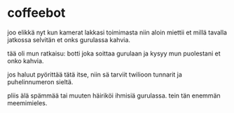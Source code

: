 # coffeebot

joo elikkä nyt kun kamerat lakkasi toimimasta niin aloin miettii et millä tavalla
jatkossa selvitän et onks gurulassa kahvia.

tää oli mun ratkaisu: botti joka soittaa gurulaan ja kysyy mun puolestani et onko kahvia.

jos haluut pyörittää tätä itse, niin sä tarviit twilioon tunnarit ja puhelinnumeron sieltä.

pliis älä spämmää tai muuten häiriköi ihmisiä gurulassa. tein tän enemmän meemimieles.